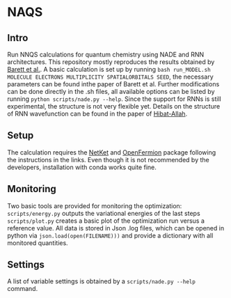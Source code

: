 # NAQS

## Intro

Run NNQS calculations for quantum chemistry using NADE and RNN architectures. This repository mostly reproduces the results obtained by [Barett et al.](https://arxiv.org/pdf/2109.12606.pdf).
A basic calculation is set up by running `bash run_MODEL.sh MOLECULE ELECTRONS MULTIPLICITY SPATIALORBITALS SEED`, the necessary parameters can be found inthe paper of Barett et al. Further modifications can be done directly in the .sh files, all available options can be listed by running `python scripts/nade.py --help`.
Since the support for RNNs is still experimental, the structure is not very flexible yet. Details on the structure of RNN wavefunction can be found in the paper of [Hibat-Allah](https://journals.aps.org/prresearch/pdf/10.1103/PhysRevResearch.2.023358).

## Setup

The calculation requires the [NetKet](https://netket.readthedocs.io/en/latest/docs/install.html) and [OpenFermion](https://quantumai.google/openfermion/install) package following the instructions in the links. Even though it is not recommended by the developers, installation with conda works quite fine.

## Monitoring

Two basic tools are provided for monitoring the optimization:
 `scripts/energy.py` outputs the variational energies of the last steps
`scripts/plot.py` creates a basic plot of the optimization run versus a reference value. 
All data is stored in Json .log files, which can be opened in python via `json.load(open(FILENAME)))` and provide a dictionary with all monitored quantities.

## Settings

A list of variable settings is obtained by a `scripts/nade.py --help` command. 

